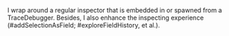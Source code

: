 I wrap around a regular inspector that is embedded in or spawned from a TraceDebugger. Besides, I also enhance the inspecting experience (#addSelectionAsField; #exploreFieldHistory, et al.).